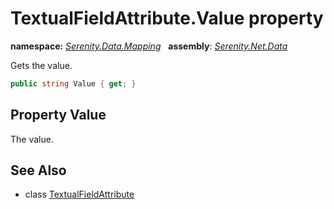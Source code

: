 # TextualFieldAttribute.Value property
**namespace:** *[Serenity.Data.Mapping](../../README.md#serenity.data.mapping-namespace)*   **assembly**: *[Serenity.Net.Data](../../README.md)*

Gets the value.

```csharp
public string Value { get; }
```

## Property Value

The value.

## See Also

* class [TextualFieldAttribute](../TextualFieldAttribute.md)